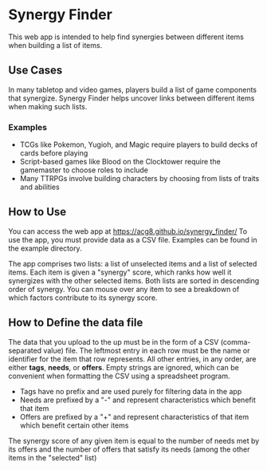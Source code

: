 # Synergy Finder

This web app is intended to help find synergies between different items when building a list of items.

## Use Cases
In many tabletop and video games, players build a list of game components that synergize. Synergy Finder helps uncover links between different items when making such lists.

### Examples
* TCGs like Pokemon, Yugioh, and Magic require players to build decks of cards before playing
* Script-based games like Blood on the Clocktower require the gamemaster to choose roles to include
* Many TTRPGs involve building characters by choosing from lists of traits and abilities

## How to Use
You can access the web app at https://acg8.github.io/synergy_finder/
To use the app, you must provide data as a CSV file. Examples can be found in the example directory.

The app comprises two lists: a list of unselected items and a list of selected items. Each item is given a "synergy" score, which ranks how well it synergizes with the other selected items. Both lists are sorted in descending order of synergy.
You can mouse over any item to see a breakdown of which factors contribute to its synergy score.

## How to Define the data file
The data that you upload to the up must be in the form of a CSV (comma-separated value) file. The leftmost entry in each row must be the name or identifier for the item that row represents. All other entries, in any order, are either **tags**, **needs**, or **offers**. Empty strings are ignored, which can be convenient when formatting the CSV using a spreadsheet program.
* Tags have no prefix and are used purely for filtering data in the app
* Needs are prefixed by a "-" and represent characteristics which benefit that item
* Offers are prefixed by a "+" and represent characteristics of that item which benefit certain other items

The synergy score of any given item is equal to the number of needs met by its offers and the number of offers that satisfy its needs (among the other items in the "selected" list)
